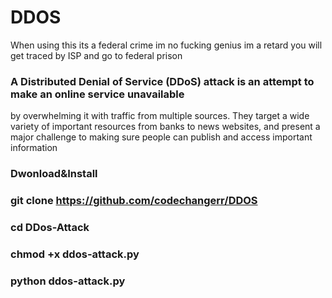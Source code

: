 # DDOS
When using this its a federal crime im no fucking genius im a retard you will get traced by ISP and go to federal prison

### A Distributed Denial of Service (DDoS) attack is an attempt to make an online service unavailable 

by overwhelming it with traffic from multiple sources. They target a wide variety of important resources
from banks to news websites, and present a major challenge to making sure people can publish and access important information

### Dwonload&Install

### git clone https://github.com/codechangerr/DDOS

### cd DDos-Attack

### chmod +x ddos-attack.py

### python ddos-attack.py
